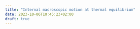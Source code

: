 ```yaml
---
title: "Internal macroscopic motion at thermal equilibrium"
date: 2023-10-06T10:45:23+02:00
draft: true
---
```



